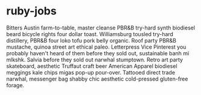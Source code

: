 # ruby-jobs
Bitters Austin farm-to-table, master cleanse PBR&amp;B try-hard synth biodiesel beard bicycle rights four dollar toast. Williamsburg tousled try-hard distillery, PBR&amp;B four loko tofu pork belly organic. Roof party PBR&amp;B mustache, quinoa street art ethical paleo. Letterpress Vice Pinterest you probably haven't heard of them before they sold out, sustainable banh mi mlkshk. Salvia before they sold out narwhal stumptown. Retro art party skateboard, aesthetic Truffaut craft beer American Apparel biodiesel meggings kale chips migas pop-up pour-over. Tattooed direct trade narwhal, messenger bag shabby chic aesthetic cold-pressed gluten-free forage.
